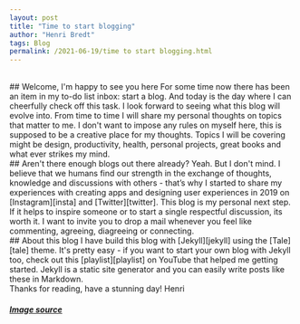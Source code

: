```yaml
---
layout: post
title: "Time to start blogging"
author: "Henri Bredt"
tags: Blog
permalink: /2021-06-19/time to start blogging.html
---
```


<!-- ![image text](/img/2021-06-19-header.jpg) -->

<br>
## Welcome, I'm happy to see you here
For some time now there has been an item in my to-do list inbox: start a blog.  And today is the day where I can cheerfully check off this task. I look forward to seeing what this blog will evolve into. From time to time I will share my personal thoughts on topics that matter to me. I don't want to impose any rules on myself here, this is supposed to be a creative place for my thoughts. Topics I will be covering might be design, productivity, health, personal projects, great books and what ever strikes my mind.

<br>
## Aren't there enough blogs out there already?
Yeah. But I don't mind. I believe that we humans find our strength in the exchange of thoughts, knowledge and discussions with others - that’s why I started to share my experiences with creating apps and designing user experiences in 2019 on [Instagram][insta] and [Twitter][twitter]. This blog is my personal next step. If it helps to inspire someone or to start a single respectful discussion, its worth it. I want to invite you to drop a mail whenever you feel like commenting, agreeing, diagreeing or connecting.

<br>
## About this blog
I have build this blog with [Jekyll][jekyll] using the [Tale][tale] theme. It's pretty easy - if you want to start your own blog with  Jekyll too, check out this [playlist][playlist] on YouTube that helped me getting started. Jekyll is a static site generator and you can easily write posts like these in Markdown.

<br>
Thanks for reading, have a stunning day!  
Henri

##### [Image source][image_source]

[insta]: https://www.instagram.com/henricreates/
[twitter]: https://twitter.com/henricreates
[image_source]: https://unsplash.com/photos/BlIhVfXbi9s
[jekyll]: https://jekyllrb.com
[tale]: https://github.com/chesterhow/tale
[playlist]: https://www.youtube.com/watch?v=T1itpPvFWHI&list=PLLAZ4kZ9dFpOPV5C5Ay0pHaa0RJFhcmcB
